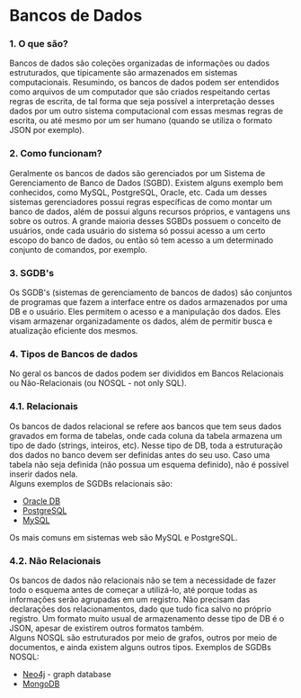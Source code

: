 # Bancos de Dados

### 1. O que são?
Bancos de dados são coleções organizadas de informações ou dados estruturados, que tipicamente são armazenados em sistemas computacionais. 
Resumindo, os bancos de dados podem ser entendidos como arquivos de um computador que são criados respeitando certas regras de escrita, de tal forma que seja possível a interpretação desses dados por um outro sistema computacional com essas mesmas regras de escrita, ou até mesmo por um ser humano (quando se utiliza o formato JSON por exemplo).

### 2. Como funcionam?
Geralmente os bancos de dados são gerenciados por um Sistema de Gerenciamento de Banco de Dados (SGBD). Existem alguns exemplo bem conhecidos, como MySQL, PostgreSQL, Oracle, etc. Cada um desses sistemas gerenciadores possui regras específicas de como montar um banco de dados, além de possui alguns recursos próprios, e vantagens uns sobre os outros. A grande maioria desses SGBDs possuem o conceito de usuários, onde cada usuário do sistema só possui acesso a um certo escopo do banco de dados, ou então só tem acesso a um determinado conjunto de comandos, por exemplo.

### 3. SGDB's
Os SGDB's (sistemas de gerenciamento de bancos de dados) são conjuntos de programas que fazem a interface entre os dados armazenados por uma DB e o usuário. Eles permitem o acesso e a manipulação dos dados. Eles visam armazenar organizadamente os dados, além de permitir busca e atualização eficiente dos mesmos.

### 4. Tipos de Bancos de dados
No geral os bancos de dados podem ser divididos em Bancos Relacionais ou Não-Relacionais (ou NOSQL - not only SQL).

### 4.1. Relacionais
Os bancos de dados relacional se refere aos bancos que tem seus dados gravados em forma de tabelas, onde cada coluna da tabela armazena um tipo de dado (strings, inteiros, etc). Nesse tipo de DB, toda a estruturação dos dados no banco devem ser definidas antes do seu uso. Caso uma tabela não seja definida (não possua um esquema definido), não é possível inserir dados nela.  
Alguns exemplos de SGDBs relacionais são:
- [Oracle DB](https://www.oracle.com/br/database/)
- [PostgreSQL](https://www.postgresql.org/)
- [MySQL](https://www.mysql.com/)

Os mais comuns em sistemas web são MySQL e PostgreSQL.

### 4.2. Não Relacionais
Os bancos de dados não relacionais não se tem a necessidade de fazer todo o esquema antes de começar a utilizá-lo, até porque todas as informações serão agrupadas em um registro. Não precisam das declarações dos relacionamentos, dado que tudo fica salvo no próprio registro. Um formato muito usual de armazenamento desse tipo de DB é o JSON, apesar de existirem outros formatos também.  
Alguns NOSQL são estruturados por meio de grafos, outros por meio de documentos, e ainda existem alguns outros tipos.
Exemplos de SGDBs NOSQL:

- [Neo4j](https://neo4j.com/) - graph database
- [MongoDB](https://www.mongodb.com/)

